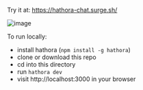 Try it at: https://hathora-chat.surge.sh/

![image](https://user-images.githubusercontent.com/5400947/149680221-98474638-e88c-47db-a3bd-8bca56a611aa.png)

To run locally:

- install hathora (`npm install -g hathora`)
- clone or download this repo
- cd into this directory
- run `hathora dev`
- visit http://localhost:3000 in your browser

